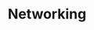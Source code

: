 ---
title: Networking
layout: collection
permalink: /networking/
collection: Networking
entries_layout: grid
classes: wide
---